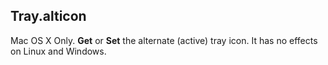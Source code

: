 ## Tray.alticon

Mac OS X Only. **Get** or **Set** the alternate (active) tray icon. It has no effects on Linux and Windows.